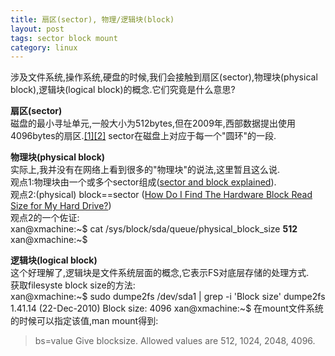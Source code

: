 ```yaml
---
title: 扇区(sector), 物理/逻辑块(block)
layout: post
tags: sector block mount
category: linux
---
```


涉及文件系统,操作系统,硬盘的时候,我们会接触到扇区(sector),物理块(physical block),逻辑块(logical block)的概念.它们究竟是什么意思?

**扇区(sector)**  
磁盘的最小寻址单元,一般大小为512bytes,但在2009年,西部数据提出使用4096bytes的扇区.[[1]](http://en.wikipedia.org/wiki/Cylinder-head-sector#cite_ref-2)[[2]](http://en.wikipedia.org/wiki/Disk_sector)
sector在磁盘上对应于每一个"圆环"的一段.

**物理块(physical block)**  
实际上,我并没有在网络上看到很多的"物理块"的说法,这里暂且这么说.  
观点1:物理块由一个或多个sector组成([sector and block explained](http://help.filemaker.com/app/answers/detail/a_id/3815/~/drive-blocks-vs.-sectors---explained)).  
观点2:(physical) block==sector ([How Do I Find The Hardware Block Read Size for My Hard Drive?](http://superuser.com/questions/121252/how-do-i-find-the-hardware-block-read-size-for-my-hard-drive))  
观点2的一个佐证:  
	xan@xmachine:~$ cat /sys/block/sda/queue/physical_block_size
	**512**
	xan@xmachine:~$

**逻辑块(logical block)**  
这个好理解了,逻辑块是文件系统层面的概念,它表示FS对底层存储的处理方式.  
获取filesyste block size的方法:  
	xan@xmachine:~$ sudo dumpe2fs /dev/sda1 | grep -i 'Block size'
	dumpe2fs 1.41.14 (22-Dec-2010)
	Block size:               4096
	xan@xmachine:~$ 
在mount文件系统的时候可以指定该值,man mount得到:  
> bs=value
> Give blocksize. Allowed values are 512, 1024, 2048, 4096.


